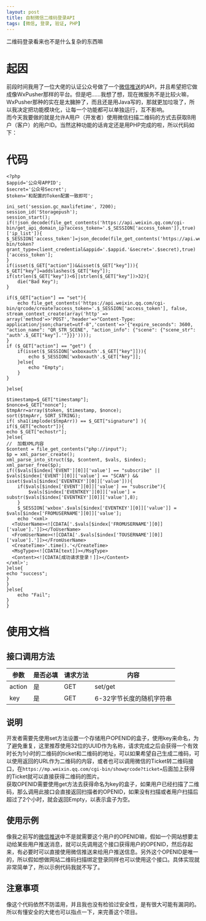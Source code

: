 ```yaml
---
layout: post
title: 自制微信二维码登录API
tags: [微信, 登录, 验证, PHP]
---
```


  二维码登录看来也不是什么复杂的东西嘛<!--more-->    
  
# 起因
  前段时间我用了一位大佬的认证公众号做了一个[微信推送](/2021/03/23/wxpush.html)的API，并且希望把它做成像WxPusher那样的平台。但是吧……我想了想，现在微服务不是比较火嘛，WxPusher那种的实在是太臃肿了，而且还是用Java写的，那就更加垃圾了，所以我决定把功能模块化，让每一个功能都可以单独运行，互不影响。   
  而今天我要做的就是允许A用户（开发者）使用微信扫描二维码的方式去获取B用户（客户）的用户ID。当然这种功能的话肯定还是用PHP完成的啦，所以代码如下：
  
# 代码
```
<?php
$appid='公众号APPID';
$secret='公众号Secret';
$token='和配置的Token配置一致即可';

ini_set('session.gc_maxlifetime', 7200);
session_id('Storagepush');
session_start();
if(!json_decode(file_get_contents('https://api.weixin.qq.com/cgi-bin/get_api_domain_ip?access_token='.$_SESSION['access_token']),true)['ip_list']){
$_SESSION['access_token']=json_decode(file_get_contents('https://api.weixin.qq.com/cgi-bin/token?grant_type=client_credential&appid='.$appid.'&secret='.$secret),true)['access_token'];
}
if(isset($_GET["action"])&&isset($_GET["key"])){
$_GET["key"]=addslashes($_GET["key"]);
if(strlen($_GET["key"])<6||strlen($_GET["key"])>32){
    die("Bad Key");
}

if($_GET["action"] == "set"){
    echo file_get_contents('https://api.weixin.qq.com/cgi-bin/qrcode/create?access_token='.$_SESSION['access_token'], false, stream_context_create(array('http' => array('method'=>'POST','header'=>"Content-Type: application/json;charset=utf-8",'content'=>'{"expire_seconds": 3600, "action_name": "QR_STR_SCENE", "action_info": {"scene": {"scene_str": "auth'.$_GET["key"].'"}}}'))));
}
if ($_GET["action"] == "get") {
    if(isset($_SESSION['wxboxauth'.$_GET["key"]])){
        echo $_SESSION['wxboxauth'.$_GET["key"]];
    }else{
        echo "Empty";
    }
}

}else{

$timestamp=$_GET["timestamp"];
$nonce=$_GET["nonce"];
$tmpArr=array($token, $timestamp, $nonce);
sort($tmpArr, SORT_STRING);
if( sha1(implode($tmpArr)) == $_GET["signature"] ){
if($_GET["echostr"]){
echo $_GET["echostr"];
}else{
//  加载XML内容
$content = file_get_contents("php://input");
$p = xml_parser_create();
xml_parse_into_struct($p, $content, $vals, $index);
xml_parser_free($p);
if(($vals[$index['EVENT'][0]]['value'] == "subscribe" || $vals[$index['EVENT'][0]]['value'] == "SCAN") && isset($vals[$index['EVENTKEY'][0]]['value'])){
    if($vals[$index['EVENT'][0]]['value'] == "subscribe"){
        $vals[$index['EVENTKEY'][0]]['value'] = substr($vals[$index['EVENTKEY'][0]]['value'],8);
    }
    $_SESSION['wxbox'.$vals[$index['EVENTKEY'][0]]['value']] = $vals[$index['FROMUSERNAME'][0]]['value'];
    echo '<xml>
  <ToUserName><![CDATA['.$vals[$index['FROMUSERNAME'][0]]['value'].']]></ToUserName>
  <FromUserName><![CDATA['.$vals[$index['TOUSERNAME'][0]]['value'].']]></FromUserName>
  <CreateTime>'.time().'</CreateTime>
  <MsgType><![CDATA[text]]></MsgType>
  <Content><![CDATA[成功请求登录！]]></Content>
</xml>';
}else{
echo "success";
}
}
}else{
    echo "Fail";
}
}
```

# 使用文档
## 接口调用方法

| 参数 | 是否必填 | 请求方法 | 内容 |
| - | - | - | - |
| action | 是 | GET | set/get |
| key | 是 | GET | 6-32字节长度的随机字符串 |

## 说明
  开发者需要先使用set方法设置一个存储用户OPENID的盒子，使用key来命名，为了避免重复，这里推荐使用32位的UUID作为名称，请求完成之后会获得一个有效时长为1小时的二维码的ticket和二维码的地址，可以如果希望自己生成二维码，可以使用返回的URL作为二维码的内容，或者也可以调用微信的Ticket转二维码接口，在`https://mp.weixin.qq.com/cgi-bin/showqrcode?ticket=`后面加上获得的Ticket就可以直接获得二维码的图片。   
  获取OPENID需要使用get方法去获得命名为key的盒子，如果用户已经扫描了二维码，那么调用此接口会直接返回扫描者的OPENID，如果没有扫描或者用户扫描后超过了2个小时，就会返回Empty，以表示盒子为空。
## 使用示例
  像我之前写的[微信推送](/2021/03/23/wxpush.html)中不是就需要这个用户的OPENID嘛，假如一个网站想要主动给某些用户推送消息，就可以先调用这个接口获得用户的OPENID，然后存起来，有必要时可以直接使用微信推送来给用户推送信息。另外这个OPENID是唯一的，所以假如想做网站二维码扫描绑定登录同样也可以使用这个接口。具体实现就非常简单了，所以示例代码我就不写了。   
## 注意事项
  像这个代码依然不防滥用，并且我也没有检验过安全性，是有很大可能有漏洞的。所以有懂安全的大佬也可以指点一下，来完善这个项目。

